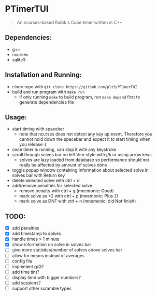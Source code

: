 # PTimerTUI

> An ncurses-based Rubik's Cube timer written in C++

## Dependencies:

- g++
- ncurses
- sqlite3

## Installation and Running:

- clone repo with `git clone https://github.com/plt3/PTimerTUI`
- build and run program with `make run`
  - if only running `make` to build program, run `make depend` first to generate dependencies file

## Usage:

- start timing with spacebar
  - note that ncurses does not detect any key up event. Therefore you cannot hold down the spacebar and expect it to start timing when you release :(
- once timer is running, can stop it with any keystroke
- scroll through solves bar on left Vim-style with j/k or using arrow keys
  - solves are lazy loaded from database so performance should not really be affected by amount of solves done
- toggle popup window containing information about selected solve in solves bar with Return key
- delete selected solve with ctrl + d
- add/remove penalties for selected solve:
  - remove penalty with ctrl + g (mnemonic: Good)
  - mark solve as +2 with ctrl + p (mnemonic: Plus 2)
  - mark solve as DNF with ctrl + n (mnemonic: did Not finish)

## TODO:

- [x] add penalties
- [x] add timestamp to solves
- [x] handle times > 1 minute
- [x] show information on solve in solves bar
- [ ] give more statistics/number of solves above solves bar
- [ ] allow for means instead of averages
- [ ] config file
- [ ] implement g/G?
- [ ] add time tint?
- [ ] display time with bigger numbers?
- [ ] add sessions?
- [ ] support other scramble types
